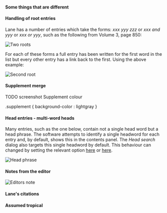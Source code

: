 #### Some things that are different


#### Handling of root entries

Lane has a number of entries which take the forms: *xxx yyy zzz* or *xxx and yyy* or *xxx or yyy*, such as the following from Volume 3, page 850:

![Two roots](/images/tworoots.png)


For each of these forms a full entry has been written for the first word in the list but every other entry has a link back to the first. Using the above example:

![Second root](/images/secondroot.png)


#### Supplement merge

TODO screenshot
Supplement colour

.supplement { background-color : lightgray }


#### Head entries - multi-word heads
<a name="headword"></a>

Many entries, such as the one below, contain not a single head word but a head phrase. The software attempts to identify a single headword for each entry and, by default, shows this in the contents panel. The *Head search* dialog also targets this single headword by default. This behaviour can changed by setting the relevant option [here](../options/options_contents.md#headphrase) or [here](../options/options_entry.md#headphrase).

![Head phrase](/images/headphrase.png)


#### Notes from the editor


![Editors note](/images/editorsnote.png)

#### Lane's citations

#### Assumed tropical
